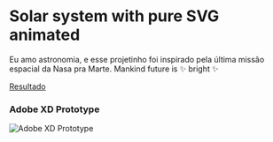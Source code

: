 # Solar system with pure SVG animated 

Eu amo astronomia, e esse projetinho foi inspirado pela última missão espacial da Nasa pra Marte.
Mankind future is ✨ bright ✨

[Resultado](https://solar-system-svg.netlify.app/ "Solar system with pure SVG animated ")

### Adobe XD Prototype

![Adobe XD Prototype](https://solar-system-svg.netlify.app/xd-prototype)
